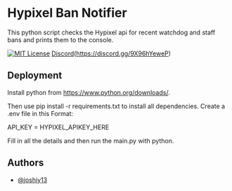 
# Hypixel Ban Notifier

This python script checks the Hypixel api for recent watchdog and staff bans and prints them to the console.



[![MIT License](https://img.shields.io/badge/License-MIT-green.svg)](https://choosealicense.com/licenses/mit/) [Discord](https://img.shields.io/badge/discord-blue)(https://discord.gg/9X96hYeweP)


## Deployment


Install python from https://www.python.org/downloads/.

Then use pip install -r requirements.txt to install all dependencies. 
Create a .env file in this Format: 

API_KEY = HYPIXEL_APIKEY_HERE

Fill in all the details and then run the main.py with python. 
## Authors

- [@joshiy13](https://www.github.com/octokatherine)
